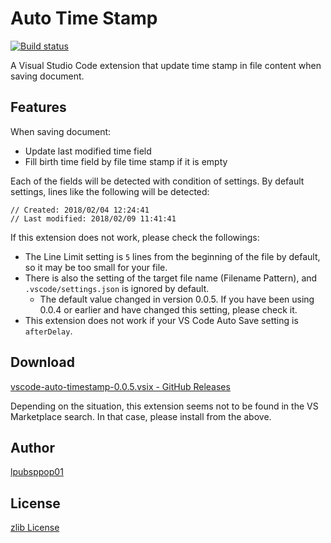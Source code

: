 # Auto Time Stamp
[![Build status](https://ci.appveyor.com/api/projects/status/8jhbugo5d2ejuylh?svg=true)](https://ci.appveyor.com/project/lpubsppop01/vscode-auto-timestamp)

A Visual Studio Code extension that update time stamp in file content when saving document.

## Features
When saving document:
- Update last modified time field
- Fill birth time field by file time stamp if it is empty

Each of the fields will be detected with condition of settings.
By default settings, lines like the following will be detected:
```
// Created: 2018/02/04 12:24:41
// Last modified: 2018/02/09 11:41:41
```

If this extension does not work, please check the followings:
- The Line Limit setting is `5` lines from the beginning of the file by default, so it may be too small for your file.
- There is also the setting of the target file name (Filename Pattern), and `.vscode/settings.json` is ignored by default.
  - The default value changed in version 0.0.5. If you have been using 0.0.4 or earlier and have changed this setting, please check it.
- This extension does not work if your VS Code Auto Save setting is `afterDelay`.

## Download
[vscode-auto-timestamp-0.0.5.vsix - GitHub Releases](https://github.com/lpubsppop01/vscode-auto-timestamp/releases/download/0.0.5/vscode-auto-timestamp-0.0.5.vsix)

Depending on the situation, this extension seems not to be found in the VS Marketplace search.
In that case, please install from the above.

## Author
[lpubsppop01](https://github.com/lpubsppop01)

## License
[zlib License](https://github.com/lpubsppop01/vscode-auto-timestamp/raw/master/LICENSE.txt)
